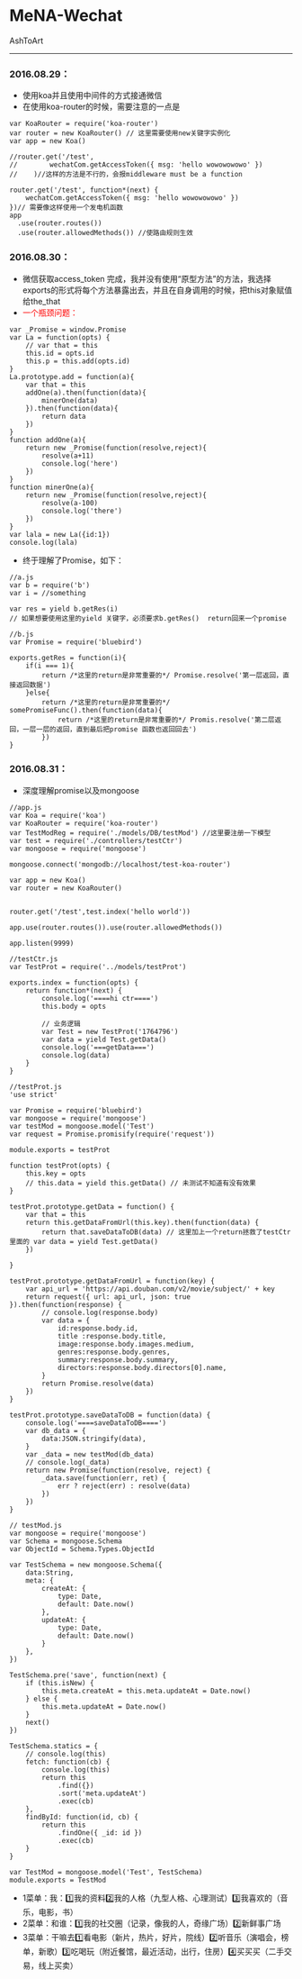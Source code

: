 # MeNA-Wechat
AshToArt
***
### 2016.08.29：
* 使用koa并且使用中间件的方式接通微信
* 在使用koa-router的时候，需要注意的一点是	

<!-- lang:javascript -->
	
	var KoaRouter = require('koa-router')
	var router = new KoaRouter() // 这里需要使用new关键字实例化
	var app = new Koa()

	//router.get('/test',
	//        wechatCom.getAccessToken({ msg: 'hello wowowowowo' })
	//    )//这样的方法是不行的，会报middleware must be a function
	
	router.get('/test', function*(next) {
    	wechatCom.getAccessToken({ msg: 'hello wowowowowo' })
	})// 需要像这样使用一个发电机函数
	app
      .use(router.routes())
      .use(router.allowedMethods()) //使路由规则生效


### 2016.08.30：
* 微信获取access_token 完成，我并没有使用“原型方法”的方法，我选择exports的形式将每个方法暴露出去，并且在自身调用的时候，把this对象赋值给the_that
* <font color=red>一个瓶颈问题：</font>

<!-- lang:javascript -->

	var _Promise = window.Promise
    var La = function(opts) {
        // var that = this
        this.id = opts.id
        this.p = this.add(opts.id)
    }
    La.prototype.add = function(a){
        var that = this
        addOne(a).then(function(data){
            minerOne(data)
        }).then(function(data){
            return data
        })
    }
    function addOne(a){
        return new _Promise(function(resolve,reject){
            resolve(a+11)
            console.log('here')
        })
    }
    function minerOne(a){
        return new _Promise(function(resolve,reject){
            resolve(a-100)
            console.log('there')
        })
    }
    var lala = new La({id:1})
    console.log(lala)
    
 * 终于理解了Promise，如下：
 
 <!-- lang:javascript -->
 		
 	//a.js
 	var b = require('b')
 	var i = //something
 	
 	var res = yield b.getRes(i)
 	// 如果想要使用这里的yield 关键字，必须要求b.getRes()  return回来一个promise
 	
 <!-- lang:javascript -->
 
 	//b.js
 	var Promise = require('bluebird')
 	
 	exports.getRes = function(i){
 		if(i === 1){
 			return /*这里的return是非常重要的*/ Promise.resolve('第一层返回，直接返回数据')
 		}else{
 			return /*这里的return是非常重要的*/ somePromiseFunc().then(function(data){
 				return /*这里的return是非常重要的*/ Promis.resolve('第二层返回，一层一层的返回，直到最后把promise 函数也返回回去')
 			})
 	}
 
### 2016.08.31：
* 深度理解promise以及mongoose

<!-- lang:javascript -->
	//app.js
	var Koa = require('koa')
	var KoaRouter = require('koa-router')
	var TestModReg = require('./models/DB/testMod') //这里要注册一下模型
	var test = require('./controllers/testCtr')
	var mongoose = require('mongoose')

	mongoose.connect('mongodb://localhost/test-koa-router')

	var app = new Koa()
	var router = new KoaRouter()


	router.get('/test',test.index('hello world'))

	app.use(router.routes()).use(router.allowedMethods())

	app.listen(9999)
	
<!-- lang:javascript -->
	//testCtr.js
	var TestProt = require('../models/testProt')

	exports.index = function(opts) {
    	return function*(next) {
        	console.log('====hi ctr====')
        	this.body = opts

        	// 业务逻辑
        	var Test = new TestProt('1764796')
        	var data = yield Test.getData()
        	console.log('===getData===')
        	console.log(data)
    	}
	}
<!-- lang:javascript -->
	//testProt.js
	'use strict'

	var Promise = require('bluebird')
	var mongoose = require('mongoose')
	var testMod = mongoose.model('Test')
	var request = Promise.promisify(require('request'))

	module.exports = testProt

	function testProt(opts) {
	    this.key = opts
	    // this.data = yield this.getData() // 未测试不知道有没有效果
	}

	testProt.prototype.getData = function() {
	    var that = this
	    return this.getDataFromUrl(this.key).then(function(data) {
	        return that.saveDataToDB(data) // 这里加上一个return拯救了testCtr里面的 var data = yield Test.getData()
	    })

	}

	testProt.prototype.getDataFromUrl = function(key) {
	    var api_url = 'https://api.douban.com/v2/movie/subject/' + key
	    return request({ url: api_url, json: true }).then(function(response) {
	        // console.log(response.body)
	        var data = {
	        	id:response.body.id,
	        	title :response.body.title,
	        	image:response.body.images.medium,
	        	genres:response.body.genres,
	        	summary:response.body.summary,
	        	directors:response.body.directors[0].name,
	        }
	        return Promise.resolve(data)
	    })
	}

	testProt.prototype.saveDataToDB = function(data) {
		console.log('====saveDataToDB====')
		var db_data = {
			data:JSON.stringify(data),
		}
	    var _data = new testMod(db_data)
	    // console.log(_data)
	    return new Promise(function(resolve, reject) {
	        _data.save(function(err, ret) {
	            err ? reject(err) : resolve(data)
	        })
	    })
	}
<!-- lang:javascript -->
	// testMod.js
	var mongoose = require('mongoose')
	var Schema = mongoose.Schema
	var ObjectId = Schema.Types.ObjectId

	var TestSchema = new mongoose.Schema({
	    data:String,
	    meta: {
	        createAt: {
	            type: Date,
	            default: Date.now()
	        },
	        updateAt: {
	            type: Date,
	            default: Date.now()
	        }
	    },
	})

	TestSchema.pre('save', function(next) {
	    if (this.isNew) {
	        this.meta.createAt = this.meta.updateAt = Date.now()
	    } else {
	        this.meta.updateAt = Date.now()
	    }
	    next()
	})

	TestSchema.statics = {
	    // console.log(this)
	    fetch: function(cb) {
	        console.log(this)
	        return this
	            .find({})
	            .sort('meta.updateAt')
	            .exec(cb)
	    },
	    findById: function(id, cb) {
	        return this
	            .findOne({ _id: id })
	            .exec(cb)
	    }
	}

	var TestMod = mongoose.model('Test', TestSchema)
	module.exports = TestMod
* 1菜单：我：1️⃣我的资料2️⃣我的人格（九型人格、心理测试）3️⃣我喜欢的（音乐，电影，书）
* 2菜单：和谁：1️⃣我的社交圈（记录，像我的人，奇缘广场）2️⃣新鲜事广场
* 3菜单：干嘛去1️⃣看电影（新片，热片，好片，院线）2️⃣听音乐（演唱会，榜单，新歌）3️⃣吃喝玩（附近餐馆，最近活动，出行，住房）4️⃣买买买（二手交易，线上买卖）
